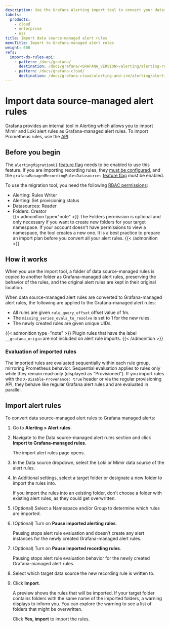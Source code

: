 ```yaml
---
description: Use the Grafana Alerting import tool to convert your datasource managed alert rules into Grafana managed alert rules
labels:
  products:
    - cloud
    - enterprise
    - oss
title: Import data source-managed alert rules
menuTitle: Import to Grafana-managed alert rules
weight: 600
refs:
  import-ds-rules-api:
    - pattern: /docs/grafana/
      destination: /docs/grafana/<GRAFANA_VERSION>/alerting/alerting-rules/alerting-migration/migration-api/
    - pattern: /docs/grafana-cloud/
      destination: /docs/grafana-cloud/alerting-and-irm/alerting/alerting-rules/alerting-migration/migration-api/
---
```


# Import data source-managed alert rules

Grafana provides an internal tool in Alerting which allows you to import Mimir and Loki alert rules as Grafana-managed alert rules. To import Prometheus rules, use the [API](ref:import-ds-rules-api).

## Before you begin

The `alertingMigrationUI` [feature flag](/docs/grafana/latest/setup-grafana/configure-grafana/feature-toggles/) needs to be enabled to use this feature.
If you are importing recording rules, they [must be configured](ref:configure-recording-rules), and the `grafanaManagedRecordingRulesDatasources` [feature flag](/docs/grafana/latest/setup-grafana/configure-grafana/feature-toggles/) must be enabled.

To use the migration tool, you need the following [RBAC permissions](/docs/grafana/latest/administration/roles-and-permissions/access-control/):

- Alerting: Rules Writer
- Alerting: Set provisioning status
- Datasources: Reader
- Folders: Creator  
  {{< admonition type="note" >}}
  The Folders permission is optional and only necessary if you want to create new folders for your target namespace. If your account doesn't have permissions to view a namespace, the tool creates a new one. It is a best practice to prepare an import plan before you convert all your alert rules.
  {{< /admonition >}}

## How it works

When you use the import tool, a folder of data source-managed rules is copied to another folder as Grafana-managed alert rules, preserving the behavior of the rules, and the original alert rules are kept in their original location.

When data source-managed alert rules are converted to Grafana-managed alert rules, the following are applied to the Grafana-managed alert rules:

- All rules are given `rule_query_offset` offset value of 1m.
- The `missing_series_evals_to_resolve` is set to 1 for the new rules.
- The newly created rules are given unique UIDs.

{{< admonition type="note" >}}
Plugin rules that have the label `__grafana_origin` are not included on alert rule imports.
{{< /admonition >}}

### Evaluation of imported rules

The imported rules are evaluated sequentially within each rule group, mirroring Prometheus behavior. Sequential evaluation applies to rules only while they remain read‑only (displayed as "Provisioned"). If you import rules with the `X-Disable-Provenance: true` header or via the regular provisioning API, they behave like regular Grafana alert rules and are evaluated in parallel.

## Import alert rules

To convert data source-managed alert rules to Grafana managed alerts:

1. Go to **Alerting > Alert rules**.

1. Navigate to the Data source-managed alert rules section and click **Import to Grafana-managed rules**.

   The import alert rules page opens.

1. In the Data source dropdown, select the Loki or Mimir data source of the alert rules.

1. In Additional settings, select a target folder or designate a new folder to import the rules into.

   If you import the rules into an existing folder, don't choose a folder with existing alert rules, as they could get overwritten.

1. (Optional) Select a Namespace and/or Group to determine which rules are imported.

1. (Optional) Turn on **Pause imported alerting rules**.

   Pausing stops alert rule evaluation and doesn’t create any alert instances for the newly created Grafana-managed alert rules.

1. (Optional) Turn on **Pause imported recording rules**.

   Pausing stops alert rule evaluation behavior for the newly created Grafana-managed alert rules.

1. Select which target data source the new recording rule is written to.

1. Click **Import**.

   A preview shows the rules that will be imported. If your target folder contains folders with the same name of the imported folders, a warning displays to inform you. You can explore the warning to see a list of folders that might be overwritten.

   Click **Yes, import** to import the rules.
